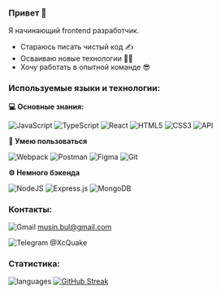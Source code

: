 ### Привет 👋

Я начинающий frontend разработчик.

- Стараюсь писать чистый код ✍
- Осваиваю новые технологии 👨‍💻
- Хочу работать в опытной команде 😎

### Используемые языки и технологии:

**:computer: Основные знания:**

![JavaScript](https://img.shields.io/badge/javascript-%23323330.svg?style=for-the-badge&logo=javascript&logoColor=%23F7DF1E)
![TypeScript](https://img.shields.io/badge/typescript-%23007ACC.svg?style=for-the-badge&logo=typescript&logoColor=white)
![React](https://img.shields.io/badge/react-%2320232a.svg?style=for-the-badge&logo=react&logoColor=%2361DAFB)
![HTML5](https://img.shields.io/badge/html5-%23E34F26.svg?style=for-the-badge&logo=html5&logoColor=white)
![CSS3](https://img.shields.io/badge/css3-%231572B6.svg?style=for-the-badge&logo=css3&logoColor=white)
![API](https://img.shields.io/badge/-BEM%20-%2320238a?style=for-the-badge)  

**:brain: Умею пользоваться**   

![Webpack](https://img.shields.io/badge/webpack-%238DD6F9.svg?style=for-the-badge&logo=webpack&logoColor=black)
![Postman](https://img.shields.io/badge/Postman-FF6C37?style=for-the-badge&logo=postman&logoColor=white)
![Figma](https://img.shields.io/badge/figma-%23F24E1E.svg?style=for-the-badge&logo=figma&logoColor=white)
![Git](https://img.shields.io/badge/git-%23F05033.svg?style=for-the-badge&logo=git&logoColor=white)

**:gear: Немного бэкенда**    

![NodeJS](https://img.shields.io/badge/node.js-6DA55F?style=for-the-badge&logo=node.js&logoColor=white)
![Express.js](https://img.shields.io/badge/express.js-%23404d59.svg?style=for-the-badge&logo=express&logoColor=%2361DAFB)
![MongoDB](https://img.shields.io/badge/MongoDB-%234ea94b.svg?style=for-the-badge&logo=mongodb&logoColor=white)   

### Контакты:

![Gmail](https://img.shields.io/badge/Gmail-D14836?style=flat&logo=appveyor&logo=gmail&logoColor=white) musin.bul@gmail.com

![Telegram](https://img.shields.io/badge/Telegram-2CA5E0?style=flat&logo=appveyor&logo=telegram&logoColor=white) @XcQuake

### Статистика:

![languages](https://github-readme-stats.vercel.app/api/top-langs/?username=xcquake&layout=compact&theme=react)
[![GitHub Streak](https://github-readme-streak-stats.herokuapp.com/?user=XcQuake&theme=dark)](https://git.io/streak-stats)

